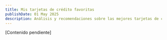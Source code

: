 ```yaml
---
title: Mis tarjetas de crédito favoritas
publishDate: 01 May 2025
description: Análisis y recomendaciones sobre las mejores tarjetas de crédito del mercado.
---
```


[Contenido pendiente]
